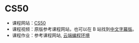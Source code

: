 # CS50
- 课程网站：[CS50](https://cs50.harvard.edu/x/2024/)
- 课程视频：原版参考课程网站，也可以在 B 站找到[中文字幕版](https://www.bilibili.com/video/BV1jV411Q7L5/?spm_id_from=333.337.search-card.all.click&vd_source=84f466158ab49dd16cbce0d588ec2022)。
- 课程作业：参考课程网站, [云端编程环境](https://cs50.dev)